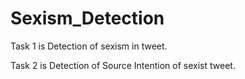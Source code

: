 # Sexism_Detection
Task 1 is Detection of sexism in tweet.


Task 2 is Detection of Source Intention of sexist tweet.
